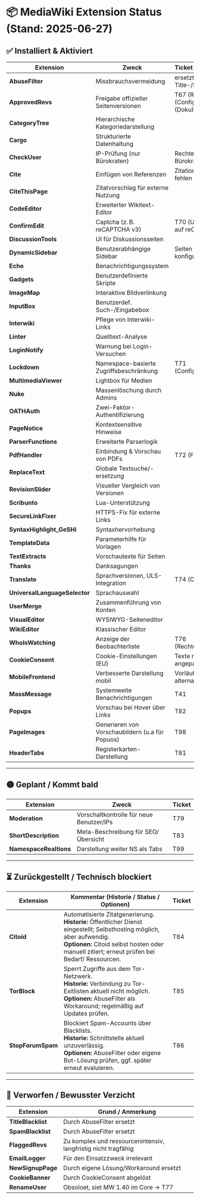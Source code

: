 # 📦 MediaWiki Extension Status (Stand: 2025-06-27)

## ✅ Installiert & Aktiviert

| Extension         | Zweck                        | Ticket / Kommentar               |
|-------------------|-----------------------------|----------------------------------|
| **AbuseFilter**   | Missbrauchsvermeidung       | ersetzt Title-/SpamBlacklist     |
| **ApprovedRevs**  | Freigabe offizieller Seitenversionen | T67 (Rechte), T68 (Config), T69 (Doku) |
| **CategoryTree**  | Hierarchische Kategoriedarstellung |                              |
| **Cargo**         | Strukturierte Datenhaltung   |                                  |
| **CheckUser**     | IP-Prüfung (nur Bürokraten) | Rechte noch bei Bürokraten       |
| **Cite**          | Einfügen von Referenzen     | Zitationsvorlagen fehlen noch    |
| **CiteThisPage**  | Zitatvorschlag für externe Nutzung |                              |
| **CodeEditor**    | Erweiterter Wikitext-Editor |                                  |
| **ConfirmEdit**   | Captcha (z. B. reCAPTCHA v3) | T70 (Umstellung auf reCAPTCHA v3) |
| **DiscussionTools** | UI für Diskussionsseiten  |                                  |
| **DynamicSidebar** | Benutzerabhängige Sidebar  | Seiten müssen noch konfiguriert werden |
| **Echo**          | Benachrichtigungssystem     |                                  |
| **Gadgets**       | Benutzerdefinierte Skripte  |                                  |
| **ImageMap**      | Interaktive Bildverlinkung  |                                  |
| **InputBox**      | Benutzerdef. Such-/Eingabebox |                                |
| **Interwiki**     | Pflege von Interwiki-Links  |                                  |
| **Linter**        | Quelltext-Analyse           |                                  |
| **LoginNotify**   | Warnung bei Login-Versuchen |                                  |
| **Lockdown**      | Namespace-basierte Zugriffsbeschränkung | T71 (Config/Rechte)       |
| **MultimediaViewer** | Lightbox für Medien      |                                  |
| **Nuke**          | Massenlöschung durch Admins |                                  |
| **OATHAuth**      | Zwei-Faktor-Authentifizierung |                                |
| **PageNotice**    | Kontextsensitive Hinweise   |                                  |
| **ParserFunctions** | Erweiterte Parserlogik    |                                  |
| **PdfHandler**    | Einbindung & Vorschau von PDFs | T72 (Funktionstest)           |
| **ReplaceText**   | Globale Textsuche/-ersetzung|                                  |
| **RevisionSlider**| Visueller Vergleich von Versionen |                             |
| **Scribunto**     | Lua-Unterstützung           |                                  |
| **SecureLinkFixer** | HTTPS-Fix für externe Links |                                |
| **SyntaxHighlight_GeSHi** | Syntaxhervorhebung |                                  |
| **TemplateData**  | Parameterhilfe für Vorlagen |                                  |
| **TextExtracts**  | Vorschautexte für Seiten    |                                  |
| **Thanks**        | Danksagungen                |                                  |
| **Translate**     | Sprachversionen, ULS-Integration | T74 (Config)                  |
| **UniversalLanguageSelector** | Sprachauswahl  |                                  |
| **UserMerge**     | Zusammenführung von Konten  |                                  |
| **VisualEditor**  | WYSIWYG-Seiteneditor        |                                  |
| **WikiEditor**    | Klassischer Editor          |                                  |
| **WhoIsWatching** | Anzeige der Beobachterliste | T76 (Rechteprüfung)             |
| **CookieConsent** | Cookie-Einstellungen (EU)   | Texte müssen noch angepasst werden |
| **MobileFrontend**| Verbesserte Darstellung mobil | Vorläufig mit alternativem Skin |
| **MassMessage**   | Systemweite Benachrichtigungen         | T41         |
| **Popups**        | Vorschau bei Hover über Links          | T82         |
| **PageImages**    | Generieren von Vorschaubildern (u.a für Popuos) | T98 |
| **HeaderTabs**    | Registerkarten-Darstellung             | T81         |

---

## 🟡 Geplant / Kommt bald

| Extension         | Zweck                                  | Ticket      |
|-------------------|----------------------------------------|-------------|
| **Moderation**    | Vorschaltkontrolle für neue Benutzer/IPs | T79         |
| **ShortDescription** | Meta-Beschreibung für SEO/Übersicht | T83         |
| **NamespaceRealtions** | Darstellung weiter NS als Tabs      | T99          |

---

## ⏳ Zurückgestellt / Technisch blockiert

| Extension         | Kommentar (Historie / Status / Optionen)             | Ticket    |
|-------------------|------------------------------------------------------|-----------|
| **Citoid**        | Automatisierte Zitatgenerierung. <br>**Historie:** Öffentlicher Dienst eingestellt; Selbsthosting möglich, aber aufwendig. <br>**Optionen:** Citoid selbst hosten oder manuell zitiert; erneut prüfen bei Bedarf/ Ressourcen. | T84       |
| **TorBlock**      | Sperrt Zugriffe aus dem Tor-Netzwerk. <br>**Historie:** Verbindung zu Tor-Exitlisten aktuell nicht möglich. <br>**Optionen:** AbuseFilter als Workaround; regelmäßig auf Updates prüfen. | T85       |
| **StopForumSpam** | Blockiert Spam-Accounts über Blacklists. <br>**Historie:** Schnittstelle aktuell unzuverlässig. <br>**Optionen:** AbuseFilter oder eigene Bot-Lösung prüfen, ggf. später erneut evaluieren. | T86          |

---

## 🚫 Verworfen / Bewusster Verzicht

| Extension           | Grund / Anmerkung                                             |
|---------------------|--------------------------------------------------------------|
| **TitleBlacklist**  | Durch AbuseFilter ersetzt                                    |
| **SpamBlacklist**   | Durch AbuseFilter ersetzt                                    |
| **FlaggedRevs**     | Zu komplex und ressourcenintensiv, langfristig nicht tragfähig|
| **EmailLogger**     | Für den Einsatzzweck irrelevant                              |
| **NewSignupPage**   | Durch eigene Lösung/Workaround ersetzt                       |
| **CookieBanner**    | Durch CookieConsent abgelöst                                 |
| **RenameUser**    | Obsoloet, siet MW 1.40 im Core -> T77          |

